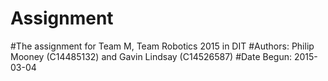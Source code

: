 # Assignment
#The assignment for Team M, Team Robotics 2015 in DIT
#Authors: Philip Mooney (C14485132) and Gavin Lindsay (C14526587)
#Date Begun: 2015-03-04
